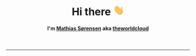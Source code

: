 <div align="center">
    <h1 style="border: 0px solid black; margin: 0;">
        <b>Hi there </b> 
        <img src="https://raw.githubusercontent.com/ABSphreak/ABSphreak/master/gifs/Hi.gif" width="30px">
    </h1> 
    <h4>I'm <u>Mathias Sørensen</u> aka <u>theworldcloud</u><h4>
</div>

<br>
<hr>
